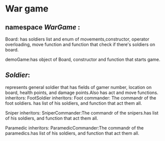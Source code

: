 # War game


## namespace *WarGame* :

  Board: has soldiers list and enum of movements,constructor, operator overloading, move function and function that check if there's                soldiers on board.
  
  demoGame:has object of Board, constructor and function that starts game.
 


## *Soldier*: 
represents general soldier that has fields of gamer number, location on board, health points, and damage points.Also has act and move functions.
inheritors:
  FootSoldier 
  inheritors:
   Foot commander: The commandr of the foot soldiers. has list of his soldiers, and function that act them all.
    
  Sniper
  inheritors:
   SniperCommander:The commandr of the snipers.has list of his soldiers, and function that act them all.
    
  Paramedic
  inheritors:
   ParamedicCommander:The commandr of the paramedics.has list of his soldiers, and function that act them all.
  
